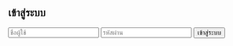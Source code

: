 <!DOCTYPE html>
<html lang="th">
<head>
    <meta charset="UTF-8">
    <meta name="viewport" content="width=device-width, initial-scale=1.0">
    <title>เข้าสู่ระบบ</title>
    <link rel="stylesheet" href="styles.css">
</head>
<body>
    <form id="loginForm">
        <h2>เข้าสู่ระบบ</h2>
        <input type="text" id="username" placeholder="ชื่อผู้ใช้" required>
        <input type="password" id="password" placeholder="รหัสผ่าน" required>
        <button type="submit">เข้าสู่ระบบ</button>
    </form>
    <script src="script.js"></script>
</body>
</html>
